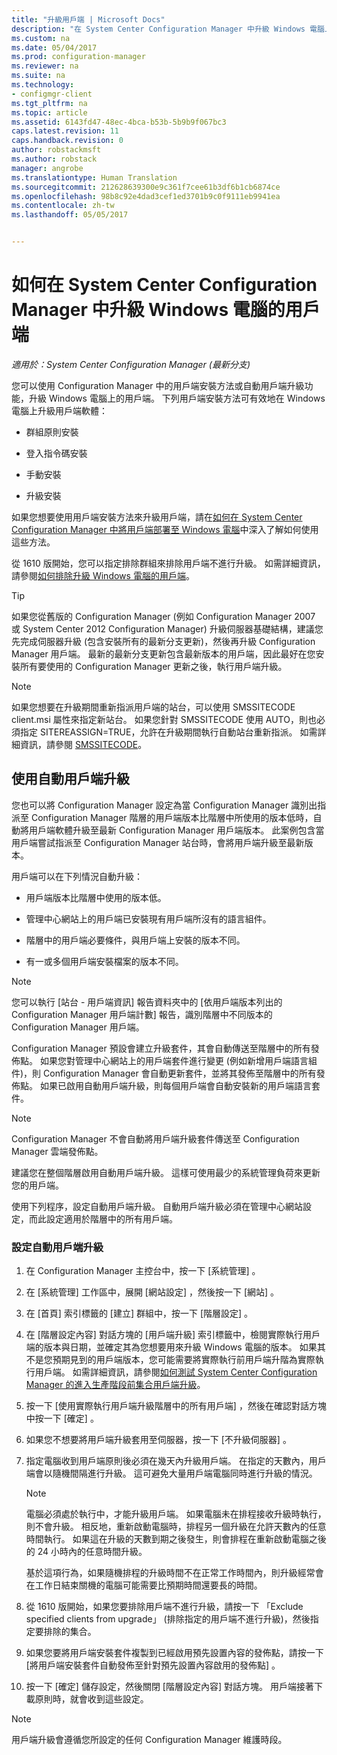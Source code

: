 ```yaml
---
title: "升級用戶端 | Microsoft Docs"
description: "在 System Center Configuration Manager 中升級 Windows 電腦上的用戶端。"
ms.custom: na
ms.date: 05/04/2017
ms.prod: configuration-manager
ms.reviewer: na
ms.suite: na
ms.technology:
- configmgr-client
ms.tgt_pltfrm: na
ms.topic: article
ms.assetid: 6143fd47-48ec-4bca-b53b-5b9b9f067bc3
caps.latest.revision: 11
caps.handback.revision: 0
author: robstackmsft
ms.author: robstack
manager: angrobe
ms.translationtype: Human Translation
ms.sourcegitcommit: 212628639300e9c361f7cee61b3df6b1cb6874ce
ms.openlocfilehash: 98b8c92e4dad3cef1ed3701b9c0f9111eb9941ea
ms.contentlocale: zh-tw
ms.lasthandoff: 05/05/2017


---
```

# <a name="how-to-upgrade-clients-for-windows-computers-in-system-center-configuration-manager"></a>如何在 System Center Configuration Manager 中升級 Windows 電腦的用戶端

*適用於：System Center Configuration Manager (最新分支)*

您可以使用 Configuration Manager 中的用戶端安裝方法或自動用戶端升級功能，升級 Windows 電腦上的用戶端。 下列用戶端安裝方法可有效地在 Windows 電腦上升級用戶端軟體：  

-   群組原則安裝  

-   登入指令碼安裝  

-   手動安裝  

-   升級安裝  

 如果您想要使用用戶端安裝方法來升級用戶端，請在[如何在 System Center Configuration Manager 中將用戶端部署至 Windows 電腦](../../../../core/clients/deploy/deploy-clients-to-windows-computers.md)中深入了解如何使用這些方法。

 從 1610 版開始，您可以指定排除群組來排除用戶端不進行升級。 如需詳細資訊，請參閱[如何排除升級 Windows 電腦的用戶端](exclude-clients-windows.md)。  


> [!TIP]  
>  如果您從舊版的 Configuration Manager \(例如 Configuration Manager 2007 或 System Center 2012 Configuration Manager\) 升級伺服器基礎結構，建議您先完成伺服器升級 (包含安裝所有的最新分支更新)，然後再升級 Configuration Manager 用戶端。   最新的最新分支更新包含最新版本的用戶端，因此最好在您安裝所有要使用的 Configuration Manager 更新之後，執行用戶端升級。

> [!NOTE]
> 如果您想要在升級期間重新指派用戶端的站台，可以使用 SMSSITECODE client.msi 屬性來指定新站台。 如果您針對 SMSSITECODE 使用 AUTO，則也必須指定 SITEREASSIGN=TRUE，允許在升級期間執行自動站台重新指派。 如需詳細資訊，請參閱 [SMSSITECODE](../../deploy/about-client-installation-properties.md#smssitecode)。

## <a name="use-automatic-client-upgrade"></a>使用自動用戶端升級  
 您也可以將 Configuration Manager 設定為當 Configuration Manager 識別出指派至 Configuration Manager 階層的用戶端版本比階層中所使用的版本低時，自動將用戶端軟體升級至最新 Configuration Manager 用戶端版本。 此案例包含當用戶端嘗試指派至 Configuration Manager 站台時，會將用戶端升級至最新版本。  

 用戶端可以在下列情況自動升級：  

-   用戶端版本比階層中使用的版本低。  

-   管理中心網站上的用戶端已安裝現有用戶端所沒有的語言組件。  

-   階層中的用戶端必要條件，與用戶端上安裝的版本不同。  

-   有一或多個用戶端安裝檔案的版本不同。  

> [!NOTE]  
>  您可以執行 [站台 - 用戶端資訊] 報告資料夾中的 [依用戶端版本列出的 Configuration Manager 用戶端計數] 報告，識別階層中不同版本的 Configuration Manager 用戶端。  

 Configuration Manager 預設會建立升級套件，其會自動傳送至階層中的所有發佈點。 如果您對管理中心網站上的用戶端套件進行變更 (例如新增用戶端語言組件)，則 Configuration Manager 會自動更新套件，並將其發佈至階層中的所有發佈點。 如果已啟用自動用戶端升級，則每個用戶端會自動安裝新的用戶端語言套件。  

> [!NOTE]  
>  Configuration Manager 不會自動將用戶端升級套件傳送至 Configuration Manager 雲端發佈點。  

 建議您在整個階層啟用自動用戶端升級。 這樣可使用最少的系統管理負荷來更新您的用戶端。  

 使用下列程序，設定自動用戶端升級。 自動用戶端升級必須在管理中心網站設定，而此設定適用於階層中的所有用戶端。  

### <a name="to-configure-automatic-client-upgrades"></a>設定自動用戶端升級  

1.  在 Configuration Manager 主控台中，按一下 [系統管理] 。  

2.  在 [系統管理]  工作區中，展開 [網站設定] ，然後按一下 [網站] 。  

3.  在 [首頁]  索引標籤的 [建立]  群組中，按一下 [階層設定] 。  

4.  在 [階層設定內容]  對話方塊的 [用戶端升級]  索引標籤中，檢閱實際執行用戶端的版本與日期，並確定其為您想要用來升級 Windows 電腦的版本。  如果其不是您預期見到的用戶端版本，您可能需要將實際執行前用戶端升階為實際執行用戶端。 如需詳細資訊，請參閱[如何測試 System Center Configuration Manager 的進入生產階段前集合用戶端升級](../../../../core/clients/manage/upgrade/test-client-upgrades.md)。  

5.  按一下 [使用實際執行用戶端升級階層中的所有用戶端]  ，然後在確認對話方塊中按一下 [確定]  。  

6.  如果您不想要將用戶端升級套用至伺服器，按一下 [不升級伺服器] 。  

7.  指定電腦收到用戶端原則後必須在幾天內升級用戶端。 在指定的天數內，用戶端會以隨機間隔進行升級。 這可避免大量用戶端電腦同時進行升級的情況。

    > [!NOTE]
    > 電腦必須處於執行中，才能升級用戶端。 如果電腦未在排程接收升級時執行，則不會升級。 相反地，重新啟動電腦時，排程另一個升級在允許天數內的任意時間執行。 如果這在升級的天數到期之後發生，則會排程在重新啟動電腦之後的 24 小時內的任意時間升級。
    >     
    > 基於這項行為，如果隨機排程的升級時間不在正常工作時間內，則升級經常會在工作日結束關機的電腦可能需要比預期時間還要長的時間。

7. 從 1610 版開始，如果您要排除用戶端不進行升級，請按一下 「Exclude specified clients from upgrade」 (排除指定的用戶端不進行升級)，然後指定要排除的集合。

8.  如果您要將用戶端安裝套件複製到已經啟用預先設置內容的發佈點，請按一下 [將用戶端安裝套件自動發佈至針對預先設置內容啟用的發佈點] 。  

9. 按一下 [確定]  儲存設定，然後關閉 [階層設定內容]  對話方塊。 用戶端接著下載原則時，就會收到這些設定。

>[!NOTE]
>用戶端升級會遵循您所設定的任何 Configuration Manager 維護時段。

